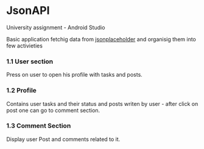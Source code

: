 # JsonAPI

University assignment - Android Studio

Basic application fetchig data from [jsonplaceholder](https://jsonplaceholder.typicode.com/)
and organisig them into few activieties

### 1.1 User section 

Press on user to open his profile with tasks and posts.

### 1.2 Profile 

Contains user tasks and their status and posts writen by user - after click on post one can go to comment section.

### 1.3 Comment Section

Display user Post and comments related to it.
